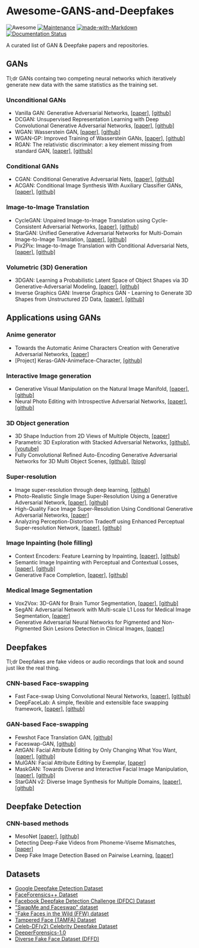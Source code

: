 # Awesome-GANS-and-Deepfakes
![Awesome](https://cdn.rawgit.com/sindresorhus/awesome/d7305f38d29fed78fa85652e3a63e154dd8e8829/media/badge.svg)
[![Maintenance](https://img.shields.io/badge/Maintained%3F-yes-green.svg)](https://GitHub.com/Naereen/StrapDown.js/graphs/commit-activity)
[![made-with-Markdown](https://img.shields.io/badge/Made%20with-Markdown-1f425f.svg)](http://commonmark.org)
[![Documentation Status](https://readthedocs.org/projects/ansicolortags/badge/?version=latest)](http://ansicolortags.readthedocs.io/?badge=latest)

A curated list of GAN & Deepfake papers and repositories. 

## GANs
Tl;dr GANs containg two competing neural networks which iteratively generate new data with the same statistics as the training set.

### Unconditional GANs
+ Vanilla GAN: Generative Adversarial Networks, [[paper]](https://arxiv.org/abs/1406.2661), [[github]](https://github.com/eriklindernoren/PyTorch-GAN/tree/master/implementations/gan)
+ DCGAN: Unsupervised Representation Learning with Deep Convolutional Generative Adversarial Networks, [[paper]](https://arxiv.org/abs/1511.06434), [[github]](https://github.com/carpedm20/DCGAN-tensorflow)
+ WGAN: Wasserstein GAN, [[paper]](https://arxiv.org/abs/1701.07875), [[github]](https://github.com/martinarjovsky/WassersteinGAN)
+ WGAN-GP: Improved Training of Wasserstein GANs, [[paper]](https://arxiv.org/pdf/1704.00028.pdf), [[github]](https://github.com/caogang/wgan-gp)
+ RGAN: The relativistic discriminator: a key element missing from standard GAN, [[paper]](https://arxiv.org/abs/1807.00734), [[github]](https://github.com/AlexiaJM/RelativisticGAN)

### Conditional GANs
+ CGAN: Conditional Generative Adversarial Nets, [[paper]](https://arxiv.org/abs/1411.1784), [[github]](https://github.com/eriklindernoren/PyTorch-GAN/blob/master/implementations/cgan/cgan.py)
+ ACGAN: Conditional Image Synthesis With Auxiliary Classifier GANs, [[paper]](https://arxiv.org/abs/1610.09585), [[github]](https://github.com/eriklindernoren/PyTorch-GAN/blob/master/implementations/acgan/acgan.py)

### Image-to-Image Translation
+ CycleGAN: Unpaired Image-to-Image Translation using Cycle-Consistent Adversarial Networks, [[paper]](https://arxiv.org/abs/1703.10593), [[github]](https://github.com/junyanz/CycleGAN)
+ StarGAN: Unified Generative Adversarial Networks for Multi-Domain Image-to-Image Translation, [[paper]](https://arxiv.org/abs/1711.09020), [[github]](https://github.com/yunjey/stargan)
+ Pix2Pix: Image-to-Image Translation with Conditional Adversarial Nets, [[paper]](https://arxiv.org/abs/1611.07004), [[github]](https://github.com/phillipi/pix2pix)

### Volumetric (3D) Generation
+ 3DGAN: Learning a Probabilistic Latent Space of Object Shapes
via 3D Generative-Adversarial Modeling, [[paper]](http://3dgan.csail.mit.edu/papers/3dgan_nips.pdf), [[github]](https://github.com/enochkan/3dgan-keras)
+ Inverse Graphics GAN: Inverse Graphics GAN - Learning to Generate 3D Shapes from Unstructured 2D Data, [[paper]](https://arxiv.org/pdf/2002.12674.pdf), [[github]](https://github.com/BraneShop/showreel/issues/504)

## Applications using GANs

### Anime generator
+ Towards the Automatic Anime Characters Creation with Generative Adversarial Networks, [[paper]](https://arxiv.org/pdf/1708.05509)
+ [Project] Keras-GAN-Animeface-Character, [[github]](https://github.com/forcecore/Keras-GAN-Animeface-Character)

### Interactive Image generation
+ Generative Visual Manipulation on the Natural Image Manifold, [[paper]](https://arxiv.org/pdf/1609.03552), [[github]](https://github.com/junyanz/iGAN)
+ Neural Photo Editing with Introspective Adversarial Networks, [[paper]](http://arxiv.org/abs/1609.07093), [[github]](https://github.com/ajbrock/Neural-Photo-Editor)

### 3D Object generation
+ 3D Shape Induction from 2D Views of Multiple Objects, [[paper]](https://arxiv.org/pdf/1612.05872.pdf)
+ Parametric 3D Exploration with Stacked Adversarial Networks, [[github]](https://github.com/maxorange/pix2vox), [[youtube]](https://www.youtube.com/watch?v=ITATOXVvWEM)
+ Fully Convolutional Refined Auto-Encoding Generative Adversarial Networks for 3D Multi Object Scenes, [[github]](https://github.com/yunishi3/3D-FCR-alphaGAN), [[blog]](https://becominghuman.ai/3d-multi-object-gan-7b7cee4abf80)

### Super-resolution
+ Image super-resolution through deep learning, [[github]](https://github.com/david-gpu/srez)
+ Photo-Realistic Single Image Super-Resolution Using a Generative Adversarial Network, [[paper]](https://arxiv.org/abs/1609.04802), [[github]](https://github.com/leehomyc/Photo-Realistic-Super-Resoluton)
+ High-Quality Face Image Super-Resolution Using Conditional Generative Adversarial Networks, [[paper]](https://arxiv.org/pdf/1707.00737.pdf)
+ Analyzing Perception-Distortion Tradeoff using Enhanced Perceptual Super-resolution Network, [[paper]](https://arxiv.org/pdf/1811.00344.pdf), [[github]](https://github.com/subeeshvasu/2018_subeesh_epsr_eccvw)

### Image Inpainting (hole filling)
+ Context Encoders: Feature Learning by Inpainting, [[paper]](https://www.cv-foundation.org/openaccess/content_cvpr_2016/papers/Pathak_Context_Encoders_Feature_CVPR_2016_paper.pdf), [[github]](https://github.com/pathak22/context-encoder)
+ Semantic Image Inpainting with Perceptual and Contextual Losses, [[paper]](https://arxiv.org/abs/1607.07539), [[github]](https://github.com/bamos/dcgan-completion.tensorflow)
+ Generative Face Completion, [[paper]](https://drive.google.com/file/d/0B8_MZ8a8aoSeenVrYkpCdnFRVms/edit), [[github]](https://github.com/Yijunmaverick/GenerativeFaceCompletion)

### Medical Image Segmentation
+ Vox2Vox: 3D-GAN for Brain Tumor Segmentation, [[paper]](https://arxiv.org/abs/2003.13653), [[github]](https://github.com/enochkan/vox2vox)
+ SegAN: Adversarial Network with Multi-scale L1 Loss for Medical Image Segmentation, [[paper]](https://arxiv.org/abs/1706.01805)
+ Generative Adversarial Neural Networks for Pigmented and Non-Pigmented Skin Lesions Detection in Clinical Images, [[paper]](https://ieeexplore.ieee.org/document/7968584/)

## Deepfakes
Tl;dr Deepfakes are fake videos or audio recordings that look and sound just like the real thing.

### CNN-based Face-swapping
+ Fast Face-swap Using Convolutional Neural Networks, [[paper]](https://arxiv.org/abs/1611.09577), [[github]](https://github.com/deepfakes/faceswap#overview)
+ DeepFaceLab: A simple, flexible and extensible face
swapping framework, [[paper]](https://arxiv.org/pdf/2005.05535v4.pdf), [[github]](https://github.com/iperov/DeepFaceLab)

### GAN-based Face-swapping
+ Fewshot Face Translation GAN, [[github]](https://github.com/shaoanlu/fewshot-face-translation-GAN)
+ Faceswap-GAN, [[github]](https://github.com/shaoanlu/faceswap-GAN)
+ AttGAN: Facial Attribute Editing by Only
Changing What You Want, [[paper]](http://vipl.ict.ac.cn/uploadfile/upload/2019112511573287.pdf), [[github]](https://github.com/LynnHo/AttGAN-Tensorflow)
+ MulGAN: Facial Attribute Editing by Exemplar, [[paper]](https://arxiv.org/abs/1912.12396)
+ MaskGAN: Towards Diverse and Interactive Facial Image Manipulation, [[paper]](https://arxiv.org/abs/1907.11922), [[github]](https://github.com/switchablenorms/CelebAMask-HQ)
+ StarGAN v2: Diverse Image Synthesis for Multiple Domains, [[paper]](https://arxiv.org/abs/1912.01865), [[github]](https://github.com/clovaai/stargan-v2)

## Deepfake Detection

### CNN-based methods
+ MesoNet [[paper]](https://arxiv.org/abs/1809.00888), [[github]](https://github.com/HongguLiu/MesoNet-Pytorch)
+ Detecting Deep-Fake Videos from Phoneme-Viseme Mismatches, [[paper]](https://www.ohadf.com/papers/AgarwalFaridFriedAgrawala_CVPRW2020.pdf)
+ Deep Fake Image Detection Based on Pairwise Learning, [[paper]](https://www.mdpi.com/2076-3417/10/1/370)


 
 ## Datasets
+ [Google Deepfake Detection Dataset](https://github.com/ondyari/FaceForensics/tree/master/dataset)
+ [FaceForensics++ Dataset](https://github.com/ondyari/FaceForensics/tree/master/dataset)
+ [Facebook Deepfake Detection Challenge (DFDC) Dataset](https://www.kaggle.com/c/deepfake-detection-challenge/data)
+ ["SwapMe and Faceswap" dataset](https://www.sciencedirect.com/science/article/pii/S0957417419302350?via%3Dihub)
+ ["Fake Faces in the Wild (FFW) dataset](http://ali.khodabakhsh.org/research/ffw/)
+ [Tampered Face (TAMFA) Dataset](https://www.sciencedirect.com/science/article/pii/S0957417419302350?via%3Dihub)
+ [Celeb-DF(v2) Celebrity Deepfake Dataset](http://www.cs.albany.edu/~lsw/celeb-deepfakeforensics.html)
+ [DeeperForensics-1.0](https://arxiv.org/pdf/2001.03024.pdf)
+ [Diverse Fake Face Dataset (DFFD)](https://arxiv.org/pdf/1910.01717.pdf)